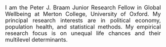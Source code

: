 <p><br></p>
<p><br></p>
<p><br></p>
<p><br></p>
<p><br></p>
<p style="text-align: justify;"><span style="font-size: 18px;">I am the Peter J. Braam Junior Research Fellow in Global Wellbeing at Merton College, University of Oxford. My principal research interests are in political economy, population health, and statistical methods. My empirical research focus is on unequal life chances and their multilevel determinants.</span></p>
